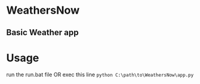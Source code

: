 # WeathersNow
Basic Weather app
---
# Usage
run the run.bat file OR exec this line  ```python C:\path\to\WeathersNow\app.py```
